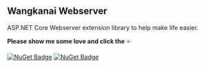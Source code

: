 ## Wangkanai Webserver

ASP.NET Core Webserver extension library to help make life easier.

**Please show me some love and click the** :star:

[![NuGet Badge](https://buildstats.info/nuget/wangkanai.webserver)](https://www.nuget.org/packages/wangkanai.webserver)
[![NuGet Badge](https://buildstats.info/nuget/wangkanai.webserver?includePreReleases=true)](https://www.nuget.org/packages/wangkanai.webserver)
